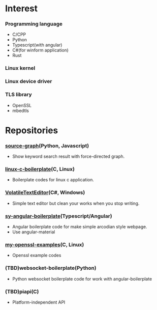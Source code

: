 # Interest
### Programming language
 + C/CPP
 + Python
 + Typescript(with angular)
 + C#(for winform application)
 + Rust
 
### Linux kernel
### Linux device driver
### TLS library
 + OpenSSL
 + mbedtls

# Repositories
### [source-graph](https://github.com/Syracusa/source-graph)(Python, Javascript)
 + Show keyword search result with force-directed graph.

### [linux-c-boilerplate](https://github.com/Syracusa/linux-c-boilerplate)(C, Linux)
 + Boilerplate codes for linux c application.
 
### [VolatileTextEditor](https://github.com/Syracusa/VolatileTextEditor)(C#, Windows)
 + Simple text editor but clean your works when you stop writing.
 
### [sy-angular-boilerplate](https://github.com/Syracusa/sy-angular-boilerplate)(Typescript/Angular)
 + Angular boilerplate code for make simple arcodian style webpage.
 + Use angular-material

### [my-openssl-examples](https://github.com/Syracusa/my-openssl-examples)(C, Linux)
 + Openssl example codes

### (TBD)websocket-boilerplate(Python)
 + Python websocket boilerplate code for work with angular-boilerplate
 
### (TBD)piapi(C)
 + Platform-independent API

<!--
**Syracusa/Syracusa** is a ✨ _special_ ✨ repository because its `README.md` (this file) appears on your GitHub profile.

Here are some ideas to get you started:

- 🔭 I’m currently working on ...
- 🌱 I’m currently learning ...
- 👯 I’m looking to collaborate on ...
- 🤔 I’m looking for help with ...
- 💬 Ask me about ...
- 📫 How to reach me: ...
- 😄 Pronouns: ...
- ⚡ Fun fact: ...
-->
